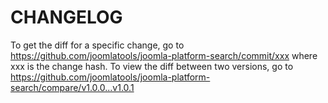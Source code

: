 CHANGELOG
=========

To get the diff for a specific change, go to https://github.com/joomlatools/joomla-platform-search/commit/xxx where xxx is the
change hash. To view the diff between two versions, go to https://github.com/joomlatools/joomla-platform-search/compare/v1.0.0...v1.0.1